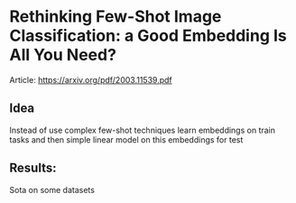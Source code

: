 # Rethinking Few-Shot Image Classification: a Good Embedding Is All You Need?

Article: https://arxiv.org/pdf/2003.11539.pdf

## Idea

Instead of use complex few-shot techniques learn embeddings on train tasks and
then simple linear model on this embeddings for test

## Results:

Sota on some datasets
